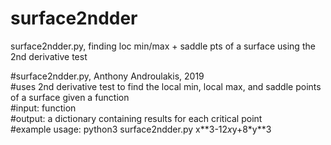 # surface2ndder
surface2ndder.py, finding loc min/max + saddle pts of a surface using the 2nd derivative test

#surface2ndder.py, Anthony Androulakis, 2019    
#uses 2nd derivative test to find the local min, local max, and saddle points of a surface given a function      
#input: function       
#output: a dictionary containing results for each critical point       
#example usage: python3 surface2ndder.py x\*\*3-12*x*y+8*y\*\*3      

